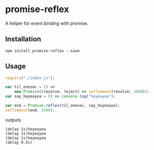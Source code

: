 # promise-reflex
A helper for event binding with promise.

## Installation

`npm install promise-reflex --save`

## Usage

```javascript
require("./index.js");

var til_onesec = () =>
	new Promise((resolve, reject) => setTimeout(resolve, 1000));
var say_heyeayea = () => console.log("heyeayea");

var end = Promise.reflex(til_onesec, say_heyeayea);
setTimeout(end, 3500);
```

outputs
```
(delay 1s)heyeayea
(delay 1s)heyeayea
(delay 1s)heyeayea
(delay 0.5s)
```
